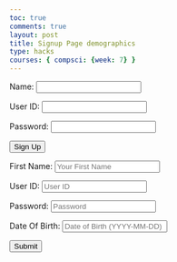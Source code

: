 ```yaml
---
toc: true
comments: true
layout: post
title: Signup Page demographics
type: hacks
courses: { compsci: {week: 7} }
---
```



<div id="signup">
  <p><label>
      Name:
      <input type="text" name="name" id="name" required>
  </label></p>
  <p><label>
      User ID:
      <input type="text" name="uid" id="uid" required>
  </label></p>
  <p><label>
      Password:
      <input type="password" name="password" id="password" required>
  </label></p>
  <p>
      <button class="button" type="submit" onclick="signup()" >Sign Up</button>
  </p>
</div>
<script>
  function signup() {
       var name = document.getElementById('name').value;
       var uid = document.getElementById('uid').value;
       var password = document.getElementById('password').value;
       var requestBody = {
           name: name,
           uid: uid,
           password: password
       };
       fetch('http://localhost:8086/api/users/create', { //use your own port
           method: 'POST',
           headers: {
               'Content-Type': 'application/json',
           },
           body: JSON.stringify(requestBody),
       })
       .then(response => response.json())
       .then(data => {
           console.log('Sign Up successful:', data);
           window.location.href = "http://localhost:4200/student/2023/11/01/wk5.html";
       })
       .catch(error => {
           console.error('Error:', error);
       });
   }
</script>
<html lang="en">

<head>
<script>
    //import { uri, options } from '{{site.baseurl}}/assets/js/api/config.js';

    function signUp_user() {
        const enteredName = document.getElementById("name").value;
        const enteredUid = document.getElementById("uid").value;
        const enteredPassword = document.getElementById("password").value;
        const enteredDOB = document.getElementById("dob").value;
        console.log("Name = " + enteredName)
        console.log("Uid = " + enteredUid)
        console.log("Password = " + enteredPassword)
        console.log("dob = " + enteredDOB)
        const signupHeaders = new Headers();
      signupHeaders.set('111', '222');
      
      signupHeaders.set("Accept", "*/*");
      signupHeaders.set("Accept-Language", "en-US,en;q=0.9");
      signupHeaders.set("Content-Type", "application/json");

        signUp_api(enteredName, enteredUid, enteredPassword, enteredDOB)
        
      }
    

    function signUp_api(name, uid, pw, dob){
      let signupHeaders = new Headers();
      signupHeaders.append('111', '222');
      
      signupHeaders.append("Accept", "*/*");
      signupHeaders.append("Accept-Language", "en-US,en;q=0.9");
      signupHeaders.append("Content-Type", "application/json");
      

      var raw = JSON.stringify({
          "name" : name,
          "uid": uid,
          "password": pw,
          "dob": dob
        });

      var requestOptions = {
          method: 'POST',
          headers: signupHeaders,
          body: raw,
          redirect: 'follow'
        };

      fetch("http://localhost:8086/api/users/", requestOptions)
          .then(response => {
            if (response.ok) {
                console.log("Successfully Signed Up");
                alert("Account has been created. You will be directed to login page shortly.");
                window.location.href = "http://localhost:4200/student/2023/11/01/wk5.html"
              } else {
                console.error("Sign Up Failed");
                // You can handle failed login attempts here
                const errorMessageDiv = document.getElementById('errorMessage');
                errorMessageDiv.innerHTML = '<label style="color: red;">User Sign Up Failed</label>';
              }
          })
          .then(result => { 
            console.log(result);
            
            })
          .catch(error => console.log('error', error));
          

      
      //return response
    }


  </script>
  <meta charset="UTF-8">
  <meta name="viewport" content="width=device-width, initial-scale=1.0">
  <title>Login Page</title>
  <link rel="stylesheet" href="styles.css"> <!-- Include the compiled CSS file -->
</head>

<body>
    <div class="container">
    <form action="javascript:signUp_user()">
    <p><label for="Name">First Name:</label>
     <input type="text" id="name" placeholder="Your First Name" />
    </p>
    <p><label for="uid">User ID:</label> 
    <input type="text" id="uid" placeholder="User ID" />
    </p>
    <p><label for="password">Password:</label>
    <input type="password" id="password" placeholder="Password" />
    </p>
    <p><label for="dob">Date Of Birth:</label>
    <input type="text" id="dob" placeholder="Date of Birth (YYYY-MM-DD)" />
    </p>
    <button type="button" class="button-spacing" onclick="signUp_user()">Submit</button>
    </form>
  </div>
   

   
</body>

</html>
